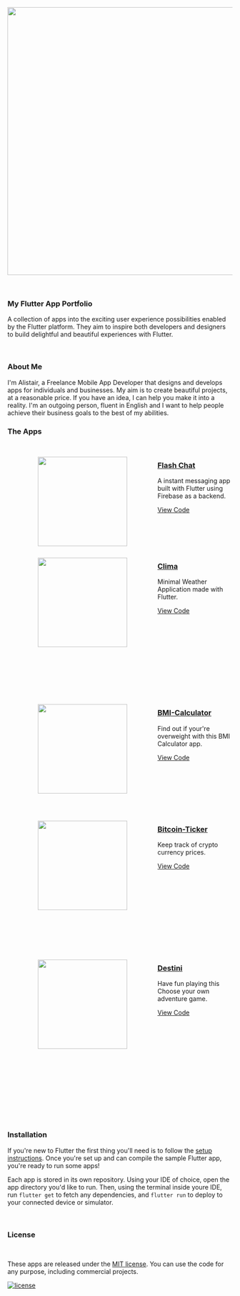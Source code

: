 <p align="center"><img src="https://cdn.devdojo.com/posts/images/June2019/be-a-part-of-the-extensive-bootcamp-for-the-flutter1.jpg?auto=compress&w=960&dpr=2" width="600px"/></p>
<br />

### My Flutter App Portfolio

A collection of apps into the exciting user experience possibilities enabled by the Flutter platform. They aim to inspire both developers and designers to build delightful and beautiful experiences with Flutter.

<br/>

### About Me

I'm Alistair, a Freelance Mobile App Developer that designs and develops apps for individuals and businesses. My aim is to create beautiful projects, at a reasonable price. If you have an idea, I can help you make it into a reality. I'm an outgoing person, fluent in English and I want to help people achieve their business goals to the best of my abilities.
<br/>

### The Apps

<br />  

<a href="https://github.com/alistairholmes/Flash-Chat"><img align="left" hspace=68 src="https://github.com/londonappbrewery/Images/blob/master/flash_chat_flutter_demo.gif" width="200"/></a>
<a href="https://github.com/alistairholmes/Flash-Chat"><h3>Flash Chat</h3></a>
<p>A instant messaging app built with Flutter using Firebase as a backend. </p>
<a href="https://github.com/alistairholmes/Flash-Chat">View Code</a>
<br/><br/><br/><br/><br/><br/>

<a href="https://github.com/alistairholmes/Clima"><img align="left" hspace=68 src="https://github.com/londonappbrewery/Images/blob/master/clima-demo.gif" width="200" /></a>
<a href="https://github.com/alistairholmes/Clima"><h3>Clima</h3></a>
<p>Minimal Weather Application made with Flutter.</p>
<a href="https://github.com/alistairholmes/Clima">View Code</a>
<br/><br/><br/><br/><br/><br/><br/><br/><br/><br/><br/><br/>

<a href="https://github.com/alistairholmes/BMI-Calculator"><img align="left" hspace=68 src="https://github.com/londonappbrewery/Images/blob/master/bmi-calc-demo.gif" width="200" /></a>
<a href="https://github.com/alistairholmes/BMI-Calculator"><h3>BMI-Calculator</h3></a>
<p>Find out if your're overweight with this BMI Calculator app.</p>
<a href="https://github.com/alistairholmes/BMI-Calculator">View Code</a>
<br/><br/><br/><br/><br/><br/><br/><br/>

<a href="https://github.com/alistairholmes/Bitcoin-Ticker"><img align="left" hspace=68 src="https://github.com/londonappbrewery/Images/blob/master/bitcoin-flutter-demo.gif" width="200" /></a>
<a href="https://github.com/alistairholmes/Bitcoin-Ticker"><h3>Bitcoin-Ticker</h3></a>
<p>Keep track of crypto currency prices.</p>
<a href="https://github.com/alistairholmes/Bitcoin-Ticker">View Code</a>
<br/><br/><br/><br/><br/><br/><br/><br/><br/><br/><br/><br/>

<a href="https://github.com/alistairholmes/Destini"><img align="left" hspace=68 src="https://github.com/londonappbrewery/Images/blob/master/Destini.gif" width="200" /></a>
<a href="https://github.com/alistairholmes/Destini"><h3>Destini</h3></a>
<p>Have fun playing this Choose your own adventure game.</p>
<a href="https://github.com/alistairholmes/Destini">View Code</a>
<br/><br/><br/><br/><br/><br/>

<br/><br/><br/><br/><br/><br/>

<br/>

### Installation

If you're new to Flutter the first thing you'll need is to follow the [setup instructions](https://flutter.dev/docs/get-started/install). Once you're set up and can compile the sample Flutter app, you're ready to run some apps!

Each app is stored in its own repository. Using your IDE of choice, open the app directory you'd like to run. Then, using the terminal inside youre IDE, run `flutter get` to fetch any dependencies, and `flutter run` to deploy to your connected device or simulator.

<br/>

### License

<br/>

These apps are released under the [MIT license](LICENSE.md). You can use the code for any purpose, including commercial projects.

[![license](https://img.shields.io/badge/License-MIT-yellow.svg)](https://opensource.org/licenses/MIT)

<br/>

